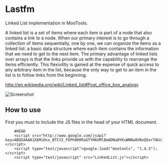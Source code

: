 Lastfm
======

Linked List implementation in MooTools.

A linked list is a set of items where each item is part of a node that also contains a link to a node.
When our primary interest is to go through a collection of items sequentially, one by one, we can organize the items as a linked list:
a basic data structure where each item contains the information that we need to get to the next item. The primary advantage of linked lists
over arrays is that the links provide us with the capability to rearrange the items efficiently. This flexivility is gained at the
expense of quick access to any arbitrary item in the list, because the only way to get to an item in the list is to follow links from the
beginning. 

http://en.wikipedia.org/wiki/Linked_list#Post_office_box_analogy

![Screenshot](http://farm8.staticflickr.com/7062/6821387570_d805710a33_b.jpg)

How to use
----------

First you must to include the JS files in the head of your HTML document.

        #HEAD
        <script src="http://www.google.com/jsapi?key=ABQIAAAA1XbMiDxx_BTCY2_FkPh06RRaGTYH6UMl8mADNa0YKuWNNa8VNxQEerTAUcfkyrr6OwBovxn7TDAH5Q"></script>
        <script type="text/javascript">google.load("mootools", "1.4.5");</script>
        <script type="text/javascript" src="LinkedList.js"></script>

        